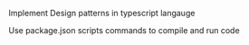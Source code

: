 Implement Design patterns in typescript langauge

Use package.json scripts commands to compile and run code
